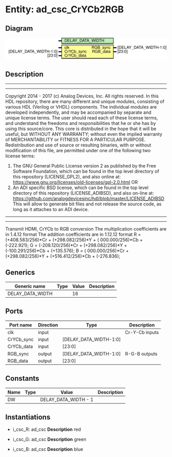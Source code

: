 # Entity: ad_csc_CrYCb2RGB

## Diagram

![Diagram](ad_csc_CrYCb2RGB.svg "Diagram")
## Description

***************************************************************************
 ***************************************************************************
 Copyright 2014 - 2017 (c) Analog Devices, Inc. All rights reserved.
 In this HDL repository, there are many different and unique modules, consisting
 of various HDL (Verilog or VHDL) components. The individual modules are
 developed independently, and may be accompanied by separate and unique license
 terms.
 The user should read each of these license terms, and understand the
 freedoms and responsibilities that he or she has by using this source/core.
 This core is distributed in the hope that it will be useful, but WITHOUT ANY
 WARRANTY; without even the implied warranty of MERCHANTABILITY or FITNESS FOR
 A PARTICULAR PURPOSE.
 Redistribution and use of source or resulting binaries, with or without modification
 of this file, are permitted under one of the following two license terms:
   1. The GNU General Public License version 2 as published by the
      Free Software Foundation, which can be found in the top level directory
      of this repository (LICENSE_GPL2), and also online at:
      <https://www.gnu.org/licenses/old-licenses/gpl-2.0.html>
 OR
   2. An ADI specific BSD license, which can be found in the top level directory
      of this repository (LICENSE_ADIBSD), and also on-line at:
      https://github.com/analogdevicesinc/hdl/blob/master/LICENSE_ADIBSD
      This will allow to generate bit files and not release the source code,
      as long as it attaches to an ADI device.
 ***************************************************************************
 ***************************************************************************
 Transmit HDMI, CrYCb to RGB conversion
 The multiplication coefficients are in 1.4.12 format
 The addition coefficients are in 1.12.12 format
 R = (+408.583/256)*Cr + (+298.082/256)*Y + ( 000.000/256)*Cb + (-222.921);
 G = (-208.120/256)*Cr + (+298.082/256)*Y + (-100.291/256)*Cb + (+135.576);
 B = ( 000.000/256)*Cr + (+298.082/256)*Y + (+516.412/256)*Cb + (-276.836);
 
## Generics

| Generic name     | Type | Value | Description |
| ---------------- | ---- | ----- | ----------- |
| DELAY_DATA_WIDTH |      | 16    |             |
## Ports

| Port name  | Direction | Type                   | Description    |
| ---------- | --------- | ---------------------- | -------------- |
| clk        | input     |                        | Cr-Y-Cb inputs |
| CrYCb_sync | input     | [DELAY_DATA_WIDTH-1:0] |                |
| CrYCb_data | input     | [23:0]                 |                |
| RGB_sync   | output    | [DELAY_DATA_WIDTH-1:0] | R-G-B outputs  |
| RGB_data   | output    | [23:0]                 |                |
## Constants

| Name | Type | Value                | Description |
| ---- | ---- | -------------------- | ----------- |
| DW   |      | DELAY_DATA_WIDTH - 1 |             |
## Instantiations

- i_csc_R: ad_csc
**Description**
red

- i_csc_G: ad_csc
**Description**
green

- i_csc_B: ad_csc
**Description**
blue

